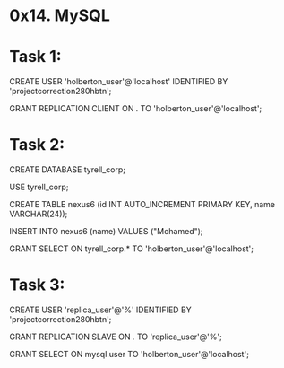 # 0x14. MySQL #



# Task 1:

CREATE USER 'holberton_user'@'localhost' IDENTIFIED BY 'projectcorrection280hbtn';

GRANT REPLICATION CLIENT ON *.* TO 'holberton_user'@'localhost';

# Task 2:

CREATE DATABASE tyrell_corp;

USE tyrell_corp;

CREATE TABLE nexus6 (id INT AUTO_INCREMENT PRIMARY KEY, name VARCHAR(24));

INSERT INTO nexus6 (name) VALUES ("Mohamed");

GRANT SELECT ON tyrell_corp.* TO 'holberton_user'@'localhost';

# Task 3:

CREATE USER 'replica_user'@'%' IDENTIFIED BY 'projectcorrection280hbtn';

GRANT REPLICATION SLAVE ON *.* TO 'replica_user'@'%';

GRANT SELECT ON mysql.user TO 'holberton_user'@'localhost';
